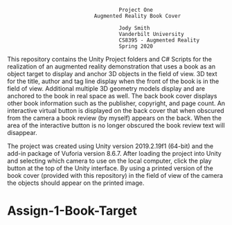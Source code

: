 

                                        Project One
                                Augmented Reality Book Cover

                                        Jody Smith
                                        Vanderbilt University
                                        CS8395 - Augmented Reality
                                        Spring 2020

 This repository contains the Unity Project folders and C# Scripts for the realization of an augmented reality demonstration that uses a book as an object target to display and anchor 3D objects in the field of view.  3D text for the title, author and tag line display when the front of the book is in the field of view.  Additional multiple 3D geometry models display and are anchored to the book in real space as well.  The back book cover displays other book information such as the publisher, copyright, and page count.  An interactive virtual button is displayed on the back cover that when obscured from the camera a book review (by myself) appears on the back. When the area of the interactive button is no longer obscured the book review text will disappear.

 The project was created using Unity version 2019.2.19f1 (64-bit) and the add-in package of Vuforia version 8.6.7. After loading the project into Unity and selecting which camera to use on the local computer, click the play button at the top of the Unity interface.  By using a printed version of the book cover (provided with this repository) in the field of view of the camera the objects should appear on the printed image.
 
                                      
# Assign-1-Book-Target
